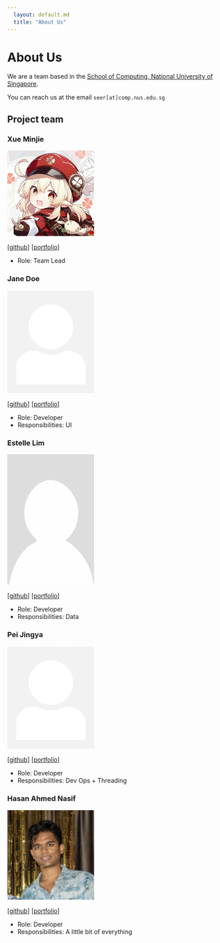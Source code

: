```yaml
---
  layout: default.md
  title: "About Us"
---
```


# About Us

We are a team based in the [School of Computing, National University of Singapore](http://www.comp.nus.edu.sg).

You can reach us at the email `seer[at]comp.nus.edu.sg`

## Project team

### Xue Minjie

<img src="images/dominique-dp9.png" width="200px">

[[github](http://github.com/Dominique-DP9)]
[[portfolio](team/dom.md)]

* Role: Team Lead

### Jane Doe

<img src="images/johndoe.png" width="200px">

[[github](http://github.com/johndoe)]
[[portfolio](team/johndoe.md)]

* Role: Developer
* Responsibilities: UI

### Estelle Lim

<img src="images/estelle-ljgui.png" width="200px">

[[github](http://github.com/estelle-ljgui)] 
[[portfolio](team/estelle-ljgui.md)]

* Role: Developer
* Responsibilities: Data

### Pei Jingya

<img src="images/johndoe.png" width="200px">

[[github](http://github.com/pei886)]
[[portfolio](team/pei886.md)]

* Role: Developer
* Responsibilities: Dev Ops + Threading

### Hasan Ahmed Nasif

<img src="/docs/images/naa_siuuuu_ff.png" width="200px">

[[github](http://github.com/johndoe)]
[[portfolio](team/johndoe.md)]

* Role: Developer
* Responsibilities: A little bit of everything



